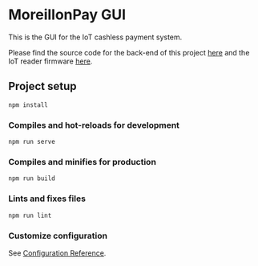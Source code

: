 # MoreillonPay GUI

This is the GUI for the IoT cashless payment system.

Please find the source code for the back-end of this project [here](https://github.com/maximemoreillon/moreillon_pay) and the IoT reader firmware [here](https://github.com/maximemoreillon/moreillon_pay_reader).

## Project setup

```
npm install
```

### Compiles and hot-reloads for development

```
npm run serve
```

### Compiles and minifies for production

```
npm run build
```

### Lints and fixes files

```
npm run lint
```

### Customize configuration

See [Configuration Reference](https://cli.vuejs.org/config/).
